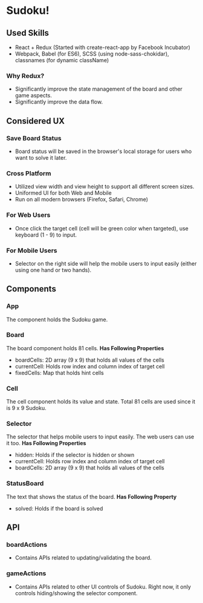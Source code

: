 # Sudoku!

## Used Skills
* React + Redux (Started with create-react-app by Facebook Incubator)
* Webpack, Babel (for ES6), SCSS (using node-sass-chokidar), classnames (for dynamic className)
### Why Redux?
* Significantly improve the state management of the board and other game aspects.
* Significantly improve the data flow. 

## Considered UX
### Save Board Status
* Board status will be saved in the browser's local storage for users who want to solve it later. 
### Cross Platform
* Utilized view width and view height to support all different screen sizes.
* Uniformed UI for both Web and Mobile
* Run on all modern browsers (Firefox, Safari, Chrome)

### For Web Users
* Once click the target cell (cell will be green color when targeted), use keyboard (1 - 9) to input. 

### For Mobile Users
* Selector on the right side will help the mobile users to input easily (either using one hand or two hands).

## Components
### App
The component holds the Sudoku game.
### Board
The board component holds 81 cells.
**Has Following Properties**
* boardCells: 2D array (9 x 9) that holds all values of the cells
* currentCell: Holds row index and column index of target cell
* fixedCells: Map that holds hint cells
### Cell
The cell component holds its value and state. Total 81 cells are used since it is 9 x 9 Sudoku.
### Selector
The selector that helps mobile users to input easily. The web users can use it too. 
**Has Following Properties**
* hidden: Holds if the selector is hidden or shown
* currentCell: Holds row index and column index of target cell
* boardCells: 2D array (9 x 9) that holds all values of the cells
### StatusBoard
The text that shows the status of the board. 
**Has Following Property**
* solved: Holds if the board is solved

## API
### boardActions
* Contains APIs related to updating/validating the board.

### gameActions
* Contains APIs related to other UI controls of Sudoku. Right now, it only controls hiding/showing the selector component.